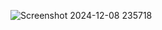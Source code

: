 ![Screenshot 2024-12-08 235718](https://github.com/user-attachments/assets/34c41593-6618-4a96-a3e2-98041e2bc76e)

